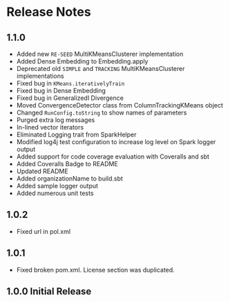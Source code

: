 # Release Notes

## 1.1.0

- Added new ```RE-SEED``` MultiKMeansClusterer implementation
- Added Dense Embedding to Embedding.apply
- Deprecated old ```SIMPLE``` and ```TRACKING``` MultiKMeansClusterer implementations
- Fixed bug in ```KMeans.iterativelyTrain```
- Fixed bug in Dense Embedding
- Fixed bug in GeneralizedI Divergence
- Moved ConvergenceDetector class from ColumnTrackingKMeans object
- Changed ```RunConfig.toString``` to show names of parameters
- Purged extra log messages
- In-lined vector iterators
- Eliminated Logging trait from SparkHelper
- Modified log4j test configuration to increase log level on Spark logger output
- Added support for code coverage evaluation with Coveralls and sbt
- Added Coveralls Badge to README
- Updated README
- Added organizationName to build.sbt
- Added sample logger output
- Added numerous unit tests

## 1.0.2

- Fixed url in pol.xml

## 1.0.1

- Fixed broken pom.xml. License section was duplicated.

## 1.0.0 Initial Release
